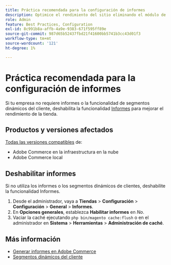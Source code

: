 ```yaml
---
title: Práctica recomendada para la configuración de informes
description: Optimice el rendimiento del sitio eliminando el módulo de creación de informes si no lo está utilizando.
role: Admin
feature: Best Practices, Configuration
exl-id: 8c991b8a-affb-4a9e-9383-671f595ff89e
source-git-commit: 987d65b52437fbd21f41600bb5741b3cc43d01f3
workflow-type: tm+mt
source-wordcount: '121'
ht-degree: 1%

---
```


# Práctica recomendada para la configuración de informes

Si tu empresa no requiere informes o la funcionalidad de segmentos dinámicos del cliente, deshabilita la funcionalidad [Informes](https://experienceleague.adobe.com/en/docs/commerce-admin/config/general/reports) para mejorar el rendimiento de la tienda.

## Productos y versiones afectados

[Todas las versiones compatibles](../../../release/versions.md) de:

- Adobe Commerce en la infraestructura en la nube
- Adobe Commerce local

## Deshabilitar informes

Si no utiliza los informes o los segmentos dinámicos de clientes, deshabilite la funcionalidad Informes.

1. Desde el administrador, vaya a **Tiendas** > **Configuración** > **Configuración** > **General** > **Informes**.
1. En **Opciones generales**, establezca **Habilitar informes** en *No*.
1. Vaciar la caché ejecutando `php bin/magento cache:flush` o en el administrador en **Sistema** > **Herramientas** > **Administración de caché**.

## Más información

- [Generar informes en Adobe Commerce](https://experienceleague.adobe.com/en/docs/commerce-admin/start/reporting/reports-menu)
- [Segmentos dinámicos del cliente](https://experienceleague.adobe.com/en/docs/commerce-admin/customers/segments/customer-segments)
